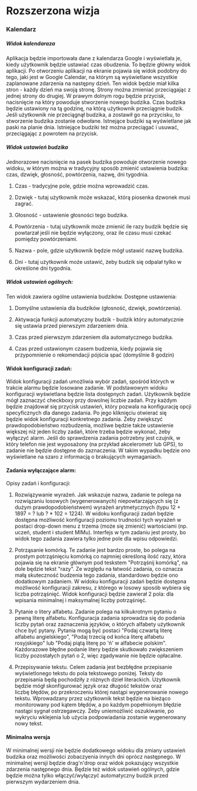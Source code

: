 # Rozszerzona wizja

### Kalendarz

##### Widok kalendaraza
Aplikacja będzie importowała dane z kalendarza Google i wyświetlała je, kiedy użytkownik będzie ustawiać czas obudzenia. 
To będzie główny widok aplikacji. Po otworzeniu aplikacji na ekranie pojawia się widok podobny do tego, jaki jest w Google Calendar, na którym są wyświetlane wszystkie zaplanowane zdarzenia na następny dzień. Ten widok będzie miał kilka stron - każdy dzień ma swoją stronę. Strony można zmieniać przeciągając z jednej strony do drugiej. W prawym dolnym rogu będzie przycisk, nacisnięcie na który powoduje stworzenie nowego budzika. Czas budzika będzie ustawiony na tą godzinę, na którą użytkownik przeciągnie budzik. Jeśli użytkownik nie przeciągnął budzika, a zostawił go na przycisku, to stworzenie budzika zostanie odwołane. Istnejące budziki są wyświetlane jak paski na planie dnia. Istniejące budziki też można przeciągać i usuwać, przeciągając z powrotem na przycisk. 

##### Widok ustawień budzika
Jednorazowe nacisnięcie na pasek budzika powoduje otworzenie nowego widoku, w którym można w tradycyjny sposób zmienić ustawienia budzika: czas, dzwięk, głosność, powtórzenia, nazwę, dni tygodnia.

1. Czas - tradycyjne pole, gdzie można wprowadzić czas.

2. Dzwięk - tutaj użytkownik może wskazać, którą piosenka dzwonek musi zagrać.

3. Głosność - ustawienie głosności tego budzika.

4. Powtórzenia - tutaj użytkownik może zmienić ile razy budzik będzie się powtarzał jeśli nie będzie wyłączony, oraz ile czasu musi czekać pomiędzy powtórzeniami.

5. Nazwa - pole, gdzie użytkownik będzie mógł ustawić nazwę budzika.

6. Dni - tutaj użytkownik może ustawić, żeby budzik się odpalał tylko w określone dni tygodnia.

##### Widok ustawień ogólnych:
Ten widok zawiera ogólne ustawienia budzików.
Dostępne ustawienia:

1. Domyślne ustawienia dla budzików (głosność, dzwięk, powtórzenia).

2. Aktywacja funkcji automatyczny budzik - budzik który automatycznie się ustawia przed pierwszym zdarzeniem dnia.

3. Czas przed pierwszym zdarzeniem dla automatycznego budzika.

4. Czas przed ustawionym czasem budzenia, kiedy pojawia się przypomnienie o rekomendacji pójścia spać (domyślnie 8 godzin)

#### Widok konfiguracji zadań:
Widok konfiguracji zadań umożliwia wybór zadań, spośród których w trakcie alarmu będzie losowane zadanie. W podstawowym widoku konfiguracji wyświetlana będzie lista dostępnych zadań. Użytkownik będzie mógł zaznaczyć checkboxy przy dowolnej liczbie zadań. Przy każdym będzie znajdował się przycisk ustawień, który pozwala na konfigurację opcji specyficznych dla danego zadania. Po jego kliknięciu otwierać się będzie widok konfiguracji konkretnego zadania. Żeby zwiększyć prawdopodobieństwo rozbudzenia, możliwe będzie także ustawienie większej niż jeden liczby zadań, które trzeba będzie wykonać, żeby wyłączyć alarm.
Jeśli do sprawdzenia zadania potrzebny jest czujnik, w który telefon nie jest wyposażony (na przykład akcelerometr lub GPS), to zadanie nie będzie dostępne do zaznaczenia. W takim wypadku będzie ono wyświetlane na szaro z informacją o brakujących wymaganiach.

#### Zadania wyłączające alarm:
Opisy zadań i konfiguracji:

1. Rozwiązywanie wyrażeń.
Jak wskazuje nazwa, zadanie te polega na rozwiązaniu losowych (wygenerowanych) niepowtarzających się (z dużym prawdopodobieństwem) wyrażeń arytmetycznych (typu 12 + 1897 = ? lub ? * 102 = 1224). W widoku konfiguracji zadań będzie dostępna możliwość konfiguracji poziomu trudności tych wyrażeń w postaci drop-down menu z trzema (może się zmienić) wartościami (np. uczeń, student i student MIMu). Interfejs w tym zadaniu jest prosty, bo widok tego zadania zawiera tylko jedne pole dla wpisu odpowiedzi.

2. Potrząsanie komórką.
Te zadanie jest bardzo proste, bo polega na prostym potrząśnięciu komórką co najmniej określoną ilość razy, która pojawia się na ekranie głównym pod teskstem "Potrząśnij komórką", na dole będzie tekst "razy". Ze względu na łatwość zadania, co oznacza małą skuteczność budzenia tego zadania, standardowo będzie ono dodatkowym zadaniem. W widoku konfiguracji zadań będzie dostępna możliwość konfiguracji zakresu, z którego w losowy sposób wybiera się liczba potrząśnięć. Widok konfiguracji będzie zawierał 2 pola: dla wpisania minimalnej i maksymalnej liczby potrząśnięć.

3. Pytanie o litery alfabetu.
Zadanie polega na kilkukrotnym pytaniu o pewną literę alfabetu. Konfiguracja zadania sprowadza się do podania liczby pytań oraz zaznaczenia języków, o których alfabety użytkownik chce być pytany. Pytania mogą być postaci "Podaj czwartą literę alfabetu angielskiego", "Podaj trzecią od końca literę alfabetu rosyjskiego" lub "Podaj piątą literę po 'ń' w alfabecie polskim". Każdorazowe błędne podanie litery będzie skutkowało zwiększeniem liczby pozostałych pytań o 2, więc zgadywanie nie będzie opłacalne.

4. Przepisywanie tekstu.
Celem zadania jest bezbłędne przepisanie wyświetlonego tekstu do pola tekstowego poniżej. Teksty do przepisania będą pochodziły z różnych dzieł literackich. Użytkownik będzie mógł skonfigurować język oraz długość tekstów oraz liczbę błędów, po przekroczeniu której nastąpi wygenerowanie nowego tekstu. Wprowadzany przez użytkownik tekst będzie na bieżąco monitorowany pod kątem błędów, a po każdym popełnionym błędzie nastąpi sygnał ostrzegawczy. Żeby uniemożliwić oszukiwanie, po wykryciu wklejenia lub użycia podpowiadania zostanie wygenerowany nowy tekst.


#### Minimalna wersja
W minimalnej wersji nie będzie dodatkowego widoku dla zmiany ustawień budzika oraz możliwości zobaczyenia innych dni oprócz następnego.
W minimalnej wersji będzie drag'n'drop oraz widok pokazujący wszystkie zdarzenia następnego dnia. Będzie też widok ustawień ogólnych, gdzie będzie można tylko włączyć/wyłączyć automatyczny budzik przed pierwszym wydarzeniem dnia.
